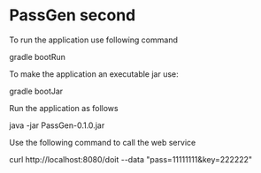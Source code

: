 # PassGen second

To run the application use following command

gradle bootRun

To make the application an executable jar use:

gradle bootJar

Run the application as follows

java -jar PassGen-0.1.0.jar

Use the following command to call the web service

curl http://localhost:8080/doit --data "pass=11111111&key=222222"

